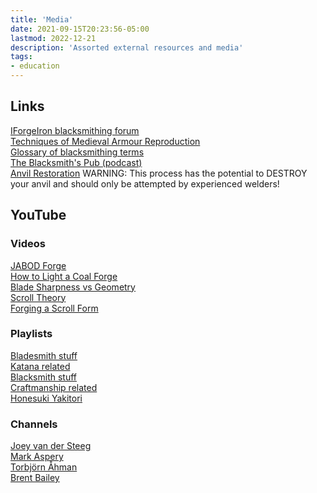 ```yaml
---
title: 'Media'
date: 2021-09-15T20:23:56-05:00
lastmod: 2022-12-21
description: 'Assorted external resources and media'
tags:
- education
---
```

## Links
[IForgeIron blacksmithing forum](https://www.iforgeiron.com/)\
[Techniques of Medieval Armour Reproduction](http://libgen.rs/search.php?req=Brian+Price+Techniques+Of+Medieval+Armour+Reproduction%3A+The+14th+Century)\
[Glossary of blacksmithing terms](http://www.anvilfire.com/FAQs/glos_faq_trans_index.htm)\
[The Blacksmith's Pub (podcast)](https://theblacksmithspub.com/)\
[Anvil Restoration](https://www.anvilmag.com/smith/anvilres.htm) WARNING: This process has the potential to DESTROY your anvil and should only be attempted by experienced welders!

## YouTube
### Videos
[JABOD Forge](https://www.youtube.com/watch?v=m-R6iY-mY-Y)\
[How to Light a Coal Forge](https://www.youtube.com/watch?v=Jwuu_mF9WMg)\
[Blade Sharpness vs Geometry](https://youtu.be/7J5nYBPvMgU)\
[Scroll Theory](https://www.youtube.com/watch?v=k6ZLGoyiZ2A)\
[Forging a Scroll Form](https://www.youtube.com/watch?v=B0x2al4HroQkk)

### Playlists
[Bladesmith stuff](https://www.youtube.com/playlist?list=PLvQwRbvPS1_i9uX18LavF3wpirIHEbyQa)\
[Katana related](https://www.youtube.com/playlist?list=PLvQwRbvPS1_g4AtyTISdkCs81XEqDJFN-)\
[Blacksmith stuff](https://www.youtube.com/playlist?list=PLvQwRbvPS1_hUfbtSjjQlyIeo-797TLJn)\
[Craftmanship related](https://www.youtube.com/playlist?list=PLvQwRbvPS1_jVjhdxffmKVn6OlucXsgO4)\
[Honesuki Yakitori](https://www.youtube.com/playlist?list=PLvQwRbvPS1_gpUtlSxivwgQwwo08bZz5M)

### Channels
[Joey van der Steeg](https://www.youtube.com/channel/UCQXBXA3pXM5A-skemMLMrug)\
[Mark Aspery](https://www.youtube.com/user/MarkAspery)\
[Torbjörn Åhman](https://www.youtube.com/user/torbjornahman)\
[Brent Bailey](https://www.youtube.com/channel/UCmJ3R3FIdB247BBCNWqVkPQ)
